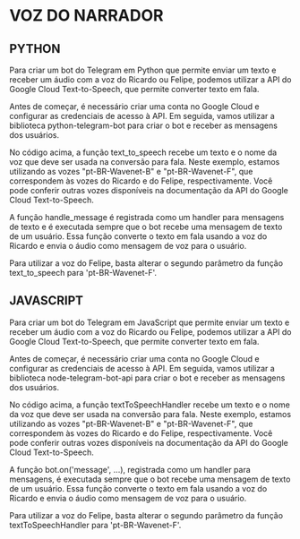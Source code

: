 # VOZ DO NARRADOR
## PYTHON
Para criar um bot do Telegram em Python que permite enviar um texto e receber um áudio com a voz do Ricardo ou Felipe, podemos utilizar a API do Google Cloud Text-to-Speech, que permite converter texto em fala.

Antes de começar, é necessário criar uma conta no Google Cloud e configurar as credenciais de acesso à API. Em seguida, vamos utilizar a biblioteca python-telegram-bot para criar o bot e receber as mensagens dos usuários.

No código acima, a função text_to_speech recebe um texto e o nome da voz que deve ser usada na conversão para fala. Neste exemplo, estamos utilizando as vozes "pt-BR-Wavenet-B" e "pt-BR-Wavenet-F", que correspondem às vozes do Ricardo e do Felipe, respectivamente. Você pode conferir outras vozes disponíveis na documentação da API do Google Cloud Text-to-Speech.

A função handle_message é registrada como um handler para mensagens de texto e é executada sempre que o bot recebe uma mensagem de texto de um usuário. Essa função converte o texto em fala usando a voz do Ricardo e envia o áudio como mensagem de voz para o usuário.

Para utilizar a voz do Felipe, basta alterar o segundo parâmetro da função text_to_speech para 'pt-BR-Wavenet-F'.

## JAVASCRIPT
Para criar um bot do Telegram em JavaScript que permite enviar um texto e receber um áudio com a voz do Ricardo ou Felipe, podemos utilizar a API do Google Cloud Text-to-Speech, que permite converter texto em fala.

Antes de começar, é necessário criar uma conta no Google Cloud e configurar as credenciais de acesso à API. Em seguida, vamos utilizar a biblioteca node-telegram-bot-api para criar o bot e receber as mensagens dos usuários.

No código acima, a função textToSpeechHandler recebe um texto e o nome da voz que deve ser usada na conversão para fala. Neste exemplo, estamos utilizando as vozes "pt-BR-Wavenet-B" e "pt-BR-Wavenet-F", que correspondem às vozes do Ricardo e do Felipe, respectivamente. Você pode conferir outras vozes disponíveis na documentação da API do Google Cloud Text-to-Speech.

A função bot.on('message', ...), registrada como um handler para mensagens, é executada sempre que o bot recebe uma mensagem de texto de um usuário. Essa função converte o texto em fala usando a voz do Ricardo e envia o áudio como mensagem de voz para o usuário.

Para utilizar a voz do Felipe, basta alterar o segundo parâmetro da função textToSpeechHandler para 'pt-BR-Wavenet-F'.




